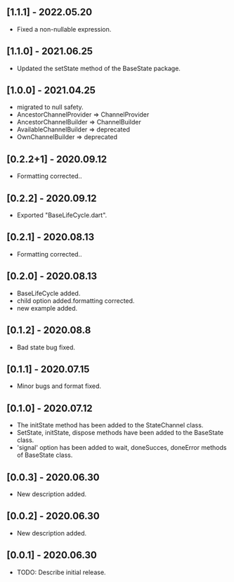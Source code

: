 ## [1.1.1] - 2022.05.20

* Fixed a non-nullable expression.

## [1.1.0] - 2021.06.25

* Updated the setState method of the BaseState package.
 
## [1.0.0] - 2021.04.25

* migrated to null safety.
* AncestorChannelProvider => ChannelProvider 
* AncestorChannelBuilder => ChannelBuilder 
* AvailableChannelBuilder => deprecated
* OwnChannelBuilder => deprecated

## [0.2.2+1] - 2020.09.12

* Formatting corrected..

## [0.2.2] - 2020.09.12

* Exported "BaseLifeCycle.dart".

## [0.2.1] - 2020.08.13

* Formatting corrected..

## [0.2.0] - 2020.08.13

* BaseLifeCycle added.
* child option added.formatting corrected.
* new example added.

## [0.1.2] - 2020.08.8

* Bad state bug fixed.

## [0.1.1] - 2020.07.15

* Minor bugs and format fixed.

## [0.1.0] - 2020.07.12

* The initState method has been added to the StateChannel class.
* SetState, initState, dispose methods have been added to the BaseState class.
* 'signal' option has been added to wait, doneSucces, doneError methods of BaseState class.

## [0.0.3] - 2020.06.30

* New description added.

## [0.0.2] - 2020.06.30

* New description added.

## [0.0.1] - 2020.06.30

* TODO: Describe initial release.

